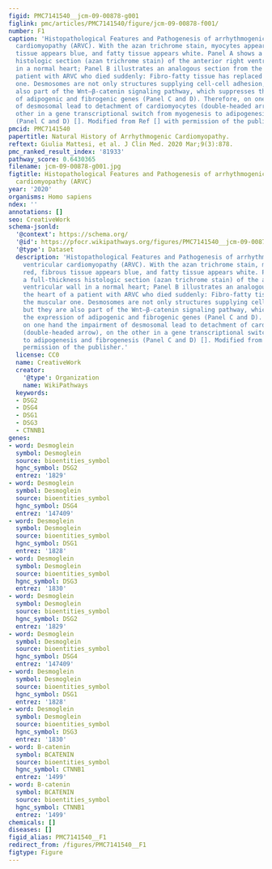 ```yaml
---
figid: PMC7141540__jcm-09-00878-g001
figlink: pmc/articles/PMC7141540/figure/jcm-09-00878-f001/
number: F1
caption: 'Histopathological Features and Pathogenesis of arrhythmogenic right ventricular
  cardiomyopathy (ARVC). With the azan trichrome stain, myocytes appear red, fibrous
  tissue appears blue, and fatty tissue appears white. Panel A shows a full-thickness
  histologic section (azan trichrome stain) of the anterior right ventricular wall
  in a normal heart; Panel B illustrates an analogous section from the heart of a
  patient with ARVC who died suddenly: Fibro-fatty tissue has replaced the muscular
  one. Desmosomes are not only structures supplying cell-cell adhesion, but they are
  also part of the Wnt–β-catenin signaling pathway, which suppresses the expression
  of adipogenic and fibrogenic genes (Panel C and D). Therefore, on one hand the impairment
  of desmosomal lead to detachment of cardiomyocytes (double-headed arrow), on the
  other in a gene transcriptional switch from myogenesis to adipogenesis and fibrogenesis
  (Panel C and D) []. Modified from Ref [] with permission of the publisher.'
pmcid: PMC7141540
papertitle: Natural History of Arrhythmogenic Cardiomyopathy.
reftext: Giulia Mattesi, et al. J Clin Med. 2020 Mar;9(3):878.
pmc_ranked_result_index: '81933'
pathway_score: 0.6430365
filename: jcm-09-00878-g001.jpg
figtitle: Histopathological Features and Pathogenesis of arrhythmogenic right ventricular
  cardiomyopathy (ARVC)
year: '2020'
organisms: Homo sapiens
ndex: ''
annotations: []
seo: CreativeWork
schema-jsonld:
  '@context': https://schema.org/
  '@id': https://pfocr.wikipathways.org/figures/PMC7141540__jcm-09-00878-g001.html
  '@type': Dataset
  description: 'Histopathological Features and Pathogenesis of arrhythmogenic right
    ventricular cardiomyopathy (ARVC). With the azan trichrome stain, myocytes appear
    red, fibrous tissue appears blue, and fatty tissue appears white. Panel A shows
    a full-thickness histologic section (azan trichrome stain) of the anterior right
    ventricular wall in a normal heart; Panel B illustrates an analogous section from
    the heart of a patient with ARVC who died suddenly: Fibro-fatty tissue has replaced
    the muscular one. Desmosomes are not only structures supplying cell-cell adhesion,
    but they are also part of the Wnt–β-catenin signaling pathway, which suppresses
    the expression of adipogenic and fibrogenic genes (Panel C and D). Therefore,
    on one hand the impairment of desmosomal lead to detachment of cardiomyocytes
    (double-headed arrow), on the other in a gene transcriptional switch from myogenesis
    to adipogenesis and fibrogenesis (Panel C and D) []. Modified from Ref [] with
    permission of the publisher.'
  license: CC0
  name: CreativeWork
  creator:
    '@type': Organization
    name: WikiPathways
  keywords:
  - DSG2
  - DSG4
  - DSG1
  - DSG3
  - CTNNB1
genes:
- word: Desmoglein
  symbol: Desmoglein
  source: bioentities_symbol
  hgnc_symbol: DSG2
  entrez: '1829'
- word: Desmoglein
  symbol: Desmoglein
  source: bioentities_symbol
  hgnc_symbol: DSG4
  entrez: '147409'
- word: Desmoglein
  symbol: Desmoglein
  source: bioentities_symbol
  hgnc_symbol: DSG1
  entrez: '1828'
- word: Desmoglein
  symbol: Desmoglein
  source: bioentities_symbol
  hgnc_symbol: DSG3
  entrez: '1830'
- word: Desmoglein
  symbol: Desmoglein
  source: bioentities_symbol
  hgnc_symbol: DSG2
  entrez: '1829'
- word: Desmoglein
  symbol: Desmoglein
  source: bioentities_symbol
  hgnc_symbol: DSG4
  entrez: '147409'
- word: Desmoglein
  symbol: Desmoglein
  source: bioentities_symbol
  hgnc_symbol: DSG1
  entrez: '1828'
- word: Desmoglein
  symbol: Desmoglein
  source: bioentities_symbol
  hgnc_symbol: DSG3
  entrez: '1830'
- word: B-catenin
  symbol: BCATENIN
  source: bioentities_symbol
  hgnc_symbol: CTNNB1
  entrez: '1499'
- word: B-catenin
  symbol: BCATENIN
  source: bioentities_symbol
  hgnc_symbol: CTNNB1
  entrez: '1499'
chemicals: []
diseases: []
figid_alias: PMC7141540__F1
redirect_from: /figures/PMC7141540__F1
figtype: Figure
---
```

